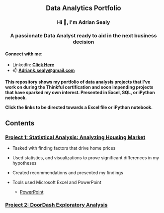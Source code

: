 <h2 align ="center"> Data Analytics Portfolio</h2>

<h3 align="center">Hi 👋, I'm Adrian Sealy</h3>
<h3 align="center">A passionate Data Analyst ready to aid in the next business decision</h3>



<h4 align="left">Connect with me:</h4>

- LinkedIn:  **[Click Here](https://www.linkedin.com/in/adriansealy/)**
- :mailbox:  **Adriank.sealy@gmail.com**



**This repository shows my portfolio of data analysis projects that I've work on during the Thinkful certification and soon impending projects that have sparked my own interest. Presented in Excel, SQL, or iPython notebook.**

**Click the links to be directed towards a Excel file or iPython notebook.**

## Contents 

### [Project 1: Statistical Analysis: Analyzing Housing Market](https://github.com/AdrianKSealy/ProjectPortfolio/blob/main/Housing%20Data%20Project.xlsx)

*  Tasked with finding factors that drive home prices

*  Used statistics, and visualizations to prove significant differences in my hypotheses

*  Created recommendations and presented my findings

*  Tools used Microsoft Excel and PowerPoint
   * [PowerPoint](https://github.com/AdrianKSealy/ProjectPortfolio/blob/main/Investment%20for%20mortgage-back%20securities.pptx.pdf)

### [Project 2: DoorDash Exploratory Analysis  ](https://github.com/AdrianKSealy/ProjectPortfolio/blob/main/DoorDashQuery.sql)
